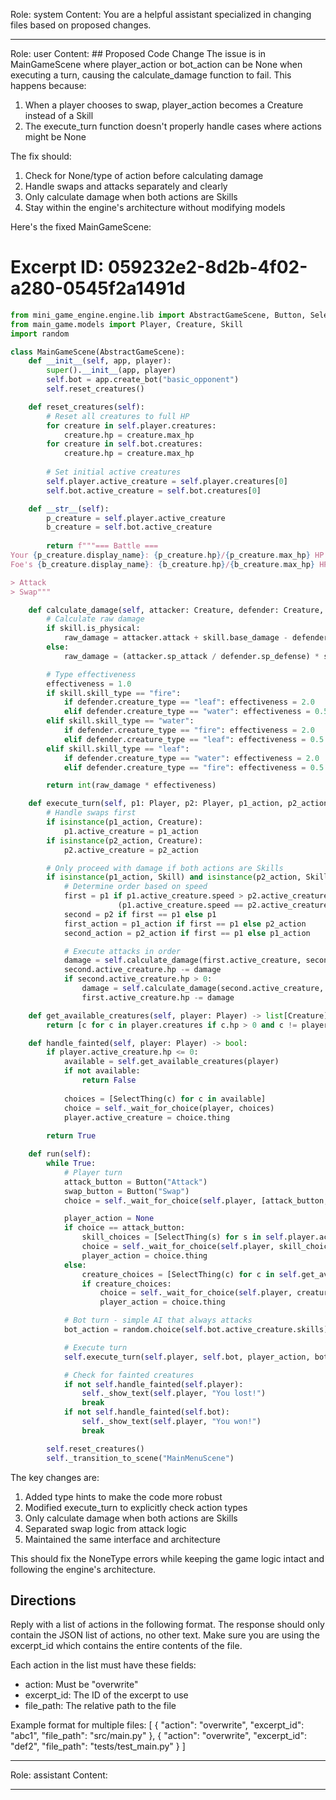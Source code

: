Role: system
Content: You are a helpful assistant specialized in changing files based on proposed changes.
__________________
Role: user
Content: ## Proposed Code Change
The issue is in MainGameScene where player_action or bot_action can be None when executing a turn, causing the calculate_damage function to fail. This happens because:

1. When a player chooses to swap, player_action becomes a Creature instead of a Skill
2. The execute_turn function doesn't properly handle cases where actions might be None

The fix should:
1. Check for None/type of action before calculating damage
2. Handle swaps and attacks separately and clearly
3. Only calculate damage when both actions are Skills
4. Stay within the engine's architecture without modifying models

Here's the fixed MainGameScene:

# Excerpt ID: 059232e2-8d2b-4f02-a280-0545f2a1491d
```python main_game/scenes/main_game_scene.py
from mini_game_engine.engine.lib import AbstractGameScene, Button, SelectThing
from main_game.models import Player, Creature, Skill
import random

class MainGameScene(AbstractGameScene):
    def __init__(self, app, player):
        super().__init__(app, player)
        self.bot = app.create_bot("basic_opponent")
        self.reset_creatures()

    def reset_creatures(self):
        # Reset all creatures to full HP
        for creature in self.player.creatures:
            creature.hp = creature.max_hp
        for creature in self.bot.creatures:
            creature.hp = creature.max_hp
            
        # Set initial active creatures
        self.player.active_creature = self.player.creatures[0]
        self.bot.active_creature = self.bot.creatures[0]

    def __str__(self):
        p_creature = self.player.active_creature
        b_creature = self.bot.active_creature
        
        return f"""=== Battle ===
Your {p_creature.display_name}: {p_creature.hp}/{p_creature.max_hp} HP
Foe's {b_creature.display_name}: {b_creature.hp}/{b_creature.max_hp} HP

> Attack
> Swap"""

    def calculate_damage(self, attacker: Creature, defender: Creature, skill: Skill):
        # Calculate raw damage
        if skill.is_physical:
            raw_damage = attacker.attack + skill.base_damage - defender.defense
        else:
            raw_damage = (attacker.sp_attack / defender.sp_defense) * skill.base_damage

        # Type effectiveness
        effectiveness = 1.0
        if skill.skill_type == "fire":
            if defender.creature_type == "leaf": effectiveness = 2.0
            elif defender.creature_type == "water": effectiveness = 0.5
        elif skill.skill_type == "water":
            if defender.creature_type == "fire": effectiveness = 2.0
            elif defender.creature_type == "leaf": effectiveness = 0.5
        elif skill.skill_type == "leaf":
            if defender.creature_type == "water": effectiveness = 2.0
            elif defender.creature_type == "fire": effectiveness = 0.5

        return int(raw_damage * effectiveness)

    def execute_turn(self, p1: Player, p2: Player, p1_action, p2_action):
        # Handle swaps first
        if isinstance(p1_action, Creature):
            p1.active_creature = p1_action
        if isinstance(p2_action, Creature):
            p2.active_creature = p2_action

        # Only proceed with damage if both actions are Skills
        if isinstance(p1_action, Skill) and isinstance(p2_action, Skill):
            # Determine order based on speed
            first = p1 if p1.active_creature.speed > p2.active_creature.speed or \
                        (p1.active_creature.speed == p2.active_creature.speed and random.random() < 0.5) else p2
            second = p2 if first == p1 else p1
            first_action = p1_action if first == p1 else p2_action
            second_action = p2_action if first == p1 else p1_action

            # Execute attacks in order
            damage = self.calculate_damage(first.active_creature, second.active_creature, first_action)
            second.active_creature.hp -= damage
            if second.active_creature.hp > 0:
                damage = self.calculate_damage(second.active_creature, first.active_creature, second_action)
                first.active_creature.hp -= damage

    def get_available_creatures(self, player: Player) -> list[Creature]:
        return [c for c in player.creatures if c.hp > 0 and c != player.active_creature]

    def handle_fainted(self, player: Player) -> bool:
        if player.active_creature.hp <= 0:
            available = self.get_available_creatures(player)
            if not available:
                return False
            
            choices = [SelectThing(c) for c in available]
            choice = self._wait_for_choice(player, choices)
            player.active_creature = choice.thing
            
        return True

    def run(self):
        while True:
            # Player turn
            attack_button = Button("Attack")
            swap_button = Button("Swap")
            choice = self._wait_for_choice(self.player, [attack_button, swap_button])

            player_action = None
            if choice == attack_button:
                skill_choices = [SelectThing(s) for s in self.player.active_creature.skills]
                choice = self._wait_for_choice(self.player, skill_choices)
                player_action = choice.thing
            else:
                creature_choices = [SelectThing(c) for c in self.get_available_creatures(self.player)]
                if creature_choices:
                    choice = self._wait_for_choice(self.player, creature_choices)
                    player_action = choice.thing

            # Bot turn - simple AI that always attacks
            bot_action = random.choice(self.bot.active_creature.skills)

            # Execute turn
            self.execute_turn(self.player, self.bot, player_action, bot_action)

            # Check for fainted creatures
            if not self.handle_fainted(self.player):
                self._show_text(self.player, "You lost!")
                break
            if not self.handle_fainted(self.bot):
                self._show_text(self.player, "You won!")
                break

        self.reset_creatures()
        self._transition_to_scene("MainMenuScene")
```

The key changes are:
1. Added type hints to make the code more robust
2. Modified execute_turn to explicitly check action types
3. Only calculate damage when both actions are Skills
4. Separated swap logic from attack logic
5. Maintained the same interface and architecture

This should fix the NoneType errors while keeping the game logic intact and following the engine's architecture.

## Directions
Reply with a list of actions in the following format. The response should only contain the JSON list of actions, no other text.
Make sure you are using the excerpt_id which contains the entire contents of the file.

Each action in the list must have these fields:
- action: Must be "overwrite"
- excerpt_id: The ID of the excerpt to use
- file_path: The relative path to the file

Example format for multiple files:
[
    {
        "action": "overwrite",
        "excerpt_id": "abc1",
        "file_path": "src/main.py"
    },
    {
        "action": "overwrite",
        "excerpt_id": "def2",
        "file_path": "tests/test_main.py"
    }
]
__________________
Role: assistant
Content: 
__________________
